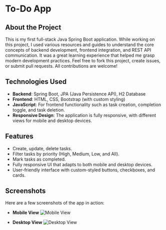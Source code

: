 # To-Do App

## About the Project

This is my first full-stack Java Spring Boot application.
While working on this project, I used various resources and guides to understand the core concepts of backend development, frontend integration, and REST API communication.
It was a great learning experience that helped me grasp modern development practices.
Feel free to fork this project, create issues, or submit pull requests. All contributions are welcome!

## Technologies Used

- **Backend**: Spring Boot, JPA (Java Persistence API), H2 Database
- **Frontend**: HTML, CSS, Bootstrap (with custom styling)
- **JavaScript**: For frontend functionality such as task creation, completion toggle, and task deletion.
- **Responsive Design**: The application is fully responsive, with different views for mobile and desktop devices.

## Features

- Create, update, delete tasks.
- Filter tasks by priority (High, Medium, Low, and All).
- Mark tasks as completed.
- Fully responsive UI that adapts to both mobile and desktop devices.
- User-friendly interface with custom-styled buttons, checkboxes, and cards.

## Screenshots

Here are a few screenshots of the app in action:

- **Mobile View**
  ![Mobile View](assets/images/mobileExample.png)
  
- **Desktop View**
  ![Desktop View](assets/images/desktopExample.png)


